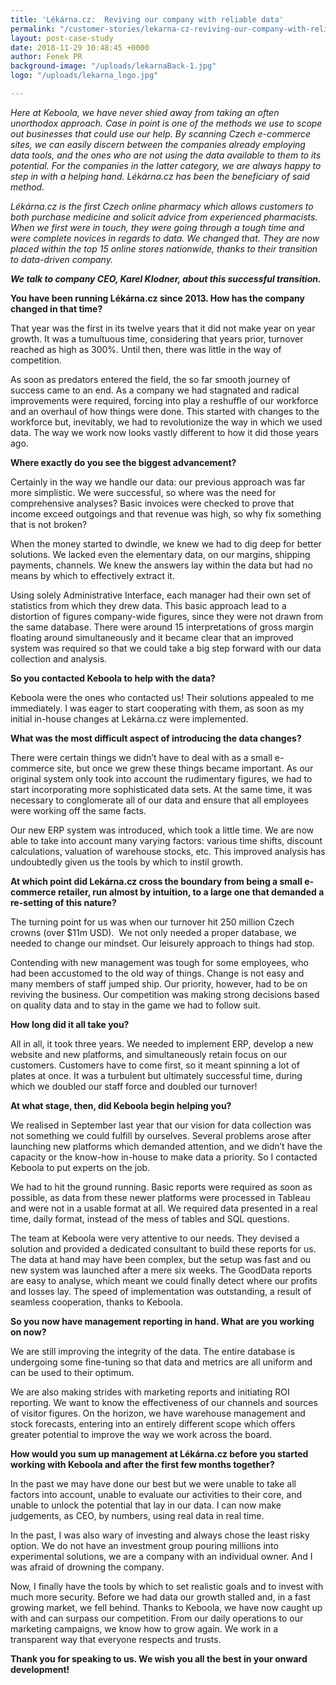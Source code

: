 ```yaml
---
title: 'Lékárna.cz:  Reviving our company with reliable data'
permalink: "/customer-stories/lekarna-cz-reviving-our-company-with-reliable-data/"
layout: post-case-study
date: 2018-11-29 10:48:45 +0000
author: Fenek PR
background-image: "/uploads/lekarnaBack-1.jpg"
logo: "/uploads/lekarna_logo.jpg"

---
```

_Here at Keboola, we have never shied away from taking an often unorthodox approach. Case in point is one of the methods we use to scope out businesses that could use our help. By scanning Czech e-commerce sites, we can easily discern between the companies already employing data tools, and the ones who are not using the data available to them to its potential. For the companies in the latter category, we are always happy to step in with a helping hand. Lékárna.cz has been the beneficiary of said method._ 

_Lékárna.cz is the first Czech online pharmacy which allows customers to both purchase medicine and solicit advice from experienced pharmacists. When we first were in touch, they were going through a tough time and were complete novices in regards to data. We changed that. They are now placed within the top 15 online stores nationwide, thanks to their transition to data-driven company._ 

**_We talk to company CEO, Karel Klodner, about this successful transition._**

**You have been running Lékárna.cz since 2013. How has the company changed in that time?**

That year was the first in its twelve years that it did not make year on year growth. It was a tumultuous time, considering that years prior, turnover reached as high as 300%. Until then, there was little in the way of competition. 

As soon as predators entered the field, the so far smooth journey of success came to an end. As a company we had stagnated and radical improvements were required, forcing into play a reshuffle of our workforce and an overhaul of how things were done. This started with changes to the workforce but, inevitably, we had to revolutionize the way in which we used data. The way we work now looks vastly different to how it did those years ago. 

**Where exactly do you see the biggest advancement?**

Certainly in the way we handle our data: our previous approach was far more simplistic. We were successful, so where was the need for comprehensive analyses? Basic invoices were checked to prove that income exceed outgoings and that revenue was high, so why fix something that is not broken?

When the money started to dwindle, we knew we had to dig deep for better solutions. We lacked even the elementary data, on our margins, shipping payments, channels. We knew the answers lay within the data but had no means by which to effectively extract it. 

Using solely Administrative Interface, each manager had their own set of statistics from which they drew data. This basic approach lead to a distortion of figures company-wide figures, since they were not drawn from the same database. There were around 15 interpretations of gross margin floating around simultaneously and it became clear that an improved system was required so that we could take a big step forward with our data collection and analysis. 

**So you contacted Keboola to help with the data?**

Keboola were the ones who contacted us! Their solutions appealed to me immediately. I was eager to start cooperating with them, as soon as my initial in-house changes at Lekárna.cz were implemented.

**What was the most difficult aspect of introducing the data changes?**

There were certain things we didn’t have to deal with as a small e-commerce site, but once we grew these things became important. As our original system only took into account the rudimentary figures, we had to start incorporating more sophisticated data sets. At the same time, it was necessary to conglomerate all of our data and ensure that all employees were working off the same facts. 

Our new ERP system was introduced, which took a little time. We are now able to take into account many varying factors: various time shifts, discount calculations, valuation of warehouse stocks, etc. This improved analysis has undoubtedly given us the tools by which to instil growth. 

**At which point did Lekárna.cz cross the boundary from being a small e-commerce retailer, run almost by intuition, to a large one that demanded a re-setting of this nature?** 

The turning point for us was when our turnover hit 250 million Czech crowns (over $11m USD).  We not only needed a proper database, we needed to change our mindset. Our  leisurely approach to things had stop.

Contending with new management was tough for some employees, who had been accustomed to the old way of things. Change is not easy and many members of staff jumped ship. Our priority, however, had to be on reviving the business. Our competition was making strong decisions based on quality data and to stay in the game we had to follow suit. 

**How long did it all take you?**

All in all, it took three years. We needed to implement ERP, develop a new website and new platforms, and simultaneously retain focus on our customers. Customers have to come first, so it meant spinning a lot of plates at once. It was a turbulent but ultimately successful time, during which we doubled our staff force and doubled our turnover!

**At what stage, then, did Keboola begin helping you?** 

We realised in September last year that our vision for data collection was not something we could fulfill by ourselves. Several problems arose after launching new platforms which demanded attention, and we didn’t have the capacity or the know-how in-house to make data a priority. So I contacted Keboola to put experts on the job. 

We had to hit the ground running. Basic reports were required as soon as possible, as data from these newer platforms were processed in Tableau and were not in a usable format at all. We required data presented in a real time, daily format, instead of the mess of tables and SQL questions. 

The team at Keboola were very attentive to our needs. They devised a solution and provided a dedicated consultant to build these reports for us. The data at hand may have been complex, but the setup was fast and ou new system was launched after a mere six weeks. The GoodData reports are easy to analyse, which meant we could finally detect where our profits and losses lay. The speed of implementation was outstanding, a result of seamless cooperation, thanks to Keboola. 

**So you now have management reporting in hand. What are you working on now?**

We are still improving the integrity of the data. The entire database is undergoing some fine-tuning so that data and metrics are all uniform and can be used to their optimum. 

We are also making strides with marketing reports and initiating ROI reporting. We want to know the effectiveness of our channels and sources of visitor figures. On the horizon, we have warehouse management and stock forecasts, entering into an entirely different scope which offers greater potential to improve the way we work across the board. 

**How would you sum up management at Lékárna.cz before you started working with Keboola and after the first few months together?**

In the past we may have done our best but we were unable to take all factors into account, unable to evaluate our activities to their core, and unable to unlock the potential that lay in our data. I can now make judgements, as CEO, by numbers, using real data in real time. 

In the past, I was also wary of investing and always chose the least risky option. We do not have an investment group pouring millions into experimental solutions, we are a company with an individual owner. And I was afraid of drowning the company. 

Now, I finally have the tools by which to set realistic goals and to invest with much more security. Before we had data our growth stalled and, in a fast growing market, we fell behind. Thanks to Keboola, we have now caught up with and can surpass our competition. From our daily operations to our marketing campaigns, we know how to grow again. We work in a transparent way that everyone respects and trusts.

**Thank you for speaking to us. We wish you all the best in your onward development!**